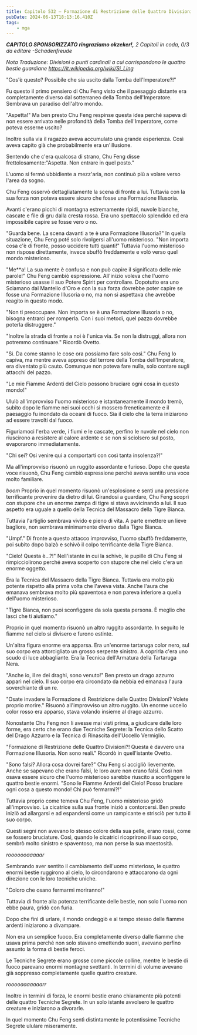 ```yaml
---
title: Capitolo 532 – Formazione di Restrizione delle Quattro Divisioni
pubDate: 2024-06-13T18:13:16.410Z
tags:
    - mga
---
```



<em><strong>CAPITOLO SPONSORIZZATO ringraziamo okzeker!,</strong>
2 Capitoli in coda, 0/3
da editare
-Schadenfreude</em>


<em>Nota Traduzione: Divisioni o punti cardinali a cui corrispondono le quattro bestie guardiane <a href="https://it.wikipedia.org/wiki/Si_Ling">https://it.wikipedia.org/wiki/Si_Ling</a></em>


"Cos'è questo? Possibile che sia uscito dalla Tomba dell'Imperatore?!"


Fu questo il primo pensiero di Chu Feng visto che il paesaggio distante era completamente diverso dal sotterraneo della Tomba dell'Imperatore. Sembrava un paradiso dell'altro mondo.


"Aspetta!" Ma ben presto Chu Feng respinse questa idea perché sapeva di non essere arrivato nelle profondità della Tomba dell'Imperatore, come poteva esserne uscito?


Inoltre sulla via il ragazzo aveva accumulato una grande esperienza. Così aveva capito già che probabilmente era un'illusione.


Sentendo che c'era qualcosa di strano, Chu Feng disse frettolosamente:"Aspetta. Non entrare in quel posto."


L'uomo si fermò ubbidiente a mezz'aria, non continuò più a volare verso l'area da sogno.


Chu Feng osservò dettagliatamente la scena di fronte a lui. Tuttavia con la sua forza non poteva essere sicuro che fosse una Formazione Illusoria.


Avanti c'erano picchi di montagna estremamente ripidi, nuvole bianche, cascate e file di gru dalla cresta rossa. Era uno spettacolo splendido ed era impossibile capire se fosse vero o no.


"Guarda bene. La scena davanti a te è una Formazione Illusoria?" In quella situazione, Chu Feng poté solo rivolgersi all'uomo misterioso.
"Non importa cosa c'è di fronte, posso uccidere tutti quanti!" Tuttavia l'uomo misterioso non rispose direttamente, invece sbuffò freddamente e volò verso quel mondo misterioso.


"Me**a! La sua mente è confusa e non può capire il significato delle mie parole!" Chu Feng cambiò espressione. All'inizio voleva che l'uomo misterioso usasse il suo Potere Spirit per controllare. Dopotutto era uno Sciamano dal Mantello d'Oro e con la sua forza dovrebbe poter capire se fosse una Formazione Illusoria o no, ma non si aspettava che avrebbe reagito in questo modo.


"Non ti preoccupare. Non importa se è una Formazione Illusoria o no, bisogna entrarci per romperla. Con i suoi metodi, quel pazzo dovrebbe poterla distruggere."


"Inoltre la strada di fronte a noi è l'unica via. Se non la distruggi, allora non potremmo continuare." Ricordò Ovetto.


"Sì. Da come stanno le cose ora possiamo fare solo così." Chu Feng lo capiva, ma mentre aveva appreso del terrore della Tomba dell'Imperatore, era diventato più cauto.
Comunque non poteva fare nulla, solo contare sugli attacchi del pazzo.


"Le mie Fiamme Ardenti del Cielo possono bruciare ogni cosa in questo mondo!"


Ululò all'improvviso l'uomo misterioso e istantaneamente il mondo tremò, subito dopo le fiamme nei suoi occhi si mossero freneticamente e il paesaggio fu inondato da oceani di fuoco. Sia il cielo che la terra iniziarono ad essere travolti dal fuoco.


Figuriamoci l'erba verde, i fiumi e le cascate, perfino le nuvole nel cielo non riuscirono a resistere al calore ardente e se non si sciolsero sul posto, evaporarono immediatamente.


"Chi sei? Osi venire qui a comportarti con così tanta insolenza?!"


Ma all'improvviso risuonò un ruggito assordante e furioso. Dopo che questa voce risuonò, Chu Feng cambiò espressione perché aveva sentito una voce molto familiare.


*boom* Proprio in quel momento risuonò un'esplosione e sentì una pressione terrificante provenire da dietro di lui. Girandosi a guardare, Chu Feng scoprì con stupore che un enorme zampa di tigre si stava avvicinando a lui. Il suo aspetto era uguale a quello della Tecnica del Massacro della Tigre Bianca.


Tuttavia l'artiglio sembrava vivido e pieno di vita. A parte emettere un lieve bagliore, non sembrava minimamente diverso dalla Tigre Bianca.


"Umpf." Di fronte a questo attacco improvviso, l'uomo sbuffò freddamente, poi subito dopo balzò e schivò il colpo terrificante della Tigre Bianca.


"Cielo! Questa è...?!" Nell'istante in cui la schivò, le pupille di Chu Feng si rimpicciolirono perché aveva scoperto con stupore che nel cielo c'era un enorme oggetto.


Era la Tecnica del Massacro della Tigre Bianca. Tuttavia era molto più potente rispetto alla prima volta che l'aveva vista. Anche l'aura che emanava sembrava molto più spaventosa e non pareva inferiore a quella dell'uomo misterioso.


"Tigre Bianca, non puoi sconfiggere da sola questa persona. È meglio che lasci che ti aiutiamo."


Proprio in quel momento risuonò un altro ruggito assordante. In seguito le fiamme nel cielo si divisero e furono estinte.


Un'altra figura enorme era apparsa. Era un'enorme tartaruga color nero, sul suo corpo era attorcigliato un grosso serpente sinistro. A coprirla c'era uno scudo di luce abbagliante. Era la Tecnica dell'Armatura della Tartaruga Nera.


"Anche io, il re dei draghi, sono venuto!" Ben presto un drago azzurro apparì nel cielo. Il suo corpo era circondato da nebbia ed emanava l'aura soverchiante di un re.


"Osate invadere la Formazione di Restrizione delle Quattro Divisioni? Volete proprio morire." Risuonò all'improvviso un altro ruggito. Un enorme uccello color rosso era apparso, stava volando insieme al drago azzurro.


Nonostante Chu Feng non li avesse mai visti prima, a giudicare dalle loro forme, era certo che erano due Tecniche Segrete: la Tecnica dello Scatto del Drago Azzurro e la Tecnica di Rinascita dell'Uccello Vermiglio.


"Formazione di Restrizione delle Quattro Divisioni?! Questa è davvero una Formazione Illusoria. Non sono reali." Ricordò in quell'istante Ovetto.


"Sono falsi? Allora cosa dovrei fare?" Chu Feng si accigliò lievemente. Anche se sapevano che erano falsi, le loro aure non erano falsi. Così non osava essere sicuro che l'uomo misterioso sarebbe riuscito a sconfiggere le quattro bestie enormi.
"Sono le Fiamme Ardenti del Cielo! Posso bruciare ogni cosa a questo mondo! Chi può fermarmi?!"


Tuttavia proprio come temeva Chu Feng, l'uomo misterioso gridò all'improvviso. La cicatrice sulla sua fronte iniziò a contorcersi. Ben presto iniziò ad allargarsi e ad espandersi come un rampicante e strisciò per tutto il suo corpo.


Questi segni non avevano lo stesso colore della sua pelle, erano rossi, come se fossero bruciature.
Così, quando le cicatrici ricoprirono il suo corpo, sembrò molto sinistro e spaventoso, ma non perse la sua maestosità.


*rooooooaaaaar*


Sembrando aver sentito il cambiamento dell'uomo misterioso, le quattro enormi bestie ruggirono al cielo, lo circondarono e attaccarono da ogni direzione con le loro tecniche uniche.


"Coloro che osano fermarmi moriranno!"


Tuttavia di fronte alla potenza terrificante delle bestie, non solo l'uomo non ebbe paura, gridò con furia.


Dopo che finì di urlare, il mondo ondeggiò e al tempo stesso delle fiamme ardenti iniziarono a divampare.


Non era un semplice fuoco. Era completamente diverso dalle fiamme che usava prima perché non solo stavano emettendo suoni, avevano perfino assunto la forma di bestie feroci.


Le Tecniche Segrete erano grosse come piccole colline, mentre le bestie di fuoco parevano enormi montagne svettanti. In termini di volume avevano già soppresso completamente quelle quattro creature.


*rooooaaaaaaarr*


Inoltre in termini di forza, le enormi bestie erano chiaramente più potenti delle quattro Tecniche Segrete. In un solo istante avvolsero le quattro creature e iniziarono a divorarle.


In quel momento Chu Feng sentì distintamente le potentissime Tecniche Segrete ululare miseramente.
                                


                                



